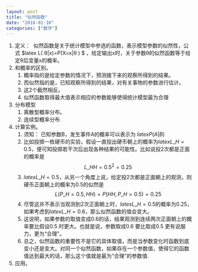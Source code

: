 ```yaml
---
layout: post
title: "似然函数"
date: "2018-02-10"
categories: ["数学"]
---
```


1. 定义：  似然函数是关于统计模型中参选的函数，表示模型参数的似然性，公式 $latex L( θ|x)=P(X=x|θ ) $ ，给定输出x时，关于参数θ的似然函数等于给定θ后变量x的概率。
2. 和概率的区别。
    1. 概率指的是给定参数的情况下，预测接下来的观察所得到的结果。
    2. 而似然指的是，已知观察所得到的结果，对有关事物的参数进行估计。
    3. 这2个截然相反。
    4. 似然函数取得最大值表示相应的参数能够使得统计模型最为合理
3. 分布模型
    1. 离散型概率分布。
    2. 连续型概率分布
4. 计算实例。
    1. 须知： 已知参数B，发生事件A的概率可以表示为 $latex P(A|B)$
    2. 比如投掷一枚硬币的实验，假设一直投出硬币朝上的概率为$latex L\_H=0.5$，便可知投掷若干次后出现各种结果的可能性。比如说投2次都是正面的概率是 $$L\_{HH}=0.5^2=0.25$$
    3. $latex L\_H=0.5$，从另一个角度上说，给定投2次都是正面朝上的观测，则硬币正面朝上的概率为0.5的似然是 $$ L(P\_H=0.5,HH)=P(HH,P\_H=0.5)=0.25$$
    4. 尽管这并不表示当观测到2次正面朝上时，$latex L\_H=0.5$的概率为0.25，如果考虑到$latex L\_H=0.6$，那么似然函数的值会变大。
    5. 这说明，如果参数的取值变成0.6的话，结果观测到连续两次正面朝上的概率要比假设0.5 时更大。也就是说，参数取成0.6 要比取成0.5 更有说服力，更为“合理”。
    6. 总之，似然函数的重要性不是它的具体取值，而是当参数变化时函数到底变小还是变大。对同一个似然函数，如果存在一个参数值，使得它的函数值达到最大的话，那么这个值就是最为“合理”的参数值.
5. 应用。
